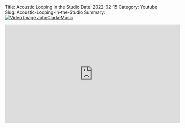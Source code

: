 Title: Acoustic Looping in the Studio
Date: 2022-02-15
Category: Youtube
Slug: Acoustic-Looping-in-the-Studio
Summary: <a href="/Acoustic-Looping-in-the-Studio.html/"><img src="https://i.ytimg.com/vi/BXtr4P1Hc9w/hqdefault.jpg" alt="Video Image JohnClarkeMusic"></a>

<iframe width="560" height="315" src="https://www.youtube.com/embed/BXtr4P1Hc9w" title="YouTube video player" frameborder="0" allow="accelerometer; autoplay; clipboard-write; encrypted-media; gyroscope; picture-in-picture" allowfullscreen></iframe>

